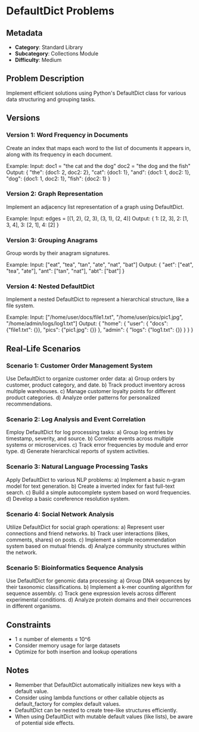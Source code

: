 # DefaultDict Problems

## Metadata

- **Category**: Standard Library
- **Subcategory**: Collections Module
- **Difficulty**: Medium

## Problem Description

Implement efficient solutions using Python's DefaultDict class for various data structuring and grouping tasks.

## Versions

### Version 1: Word Frequency in Documents

Create an index that maps each word to the list of documents it appears in, along with its frequency in each document.

Example:
Input: 
doc1 = "the cat and the dog"
doc2 = "the dog and the fish"
Output:
{
    "the": {doc1: 2, doc2: 2},
    "cat": {doc1: 1},
    "and": {doc1: 1, doc2: 1},
    "dog": {doc1: 1, doc2: 1},
    "fish": {doc2: 1}
}

### Version 2: Graph Representation

Implement an adjacency list representation of a graph using DefaultDict.

Example:
Input: edges = [(1, 2), (2, 3), (3, 1), (2, 4)]
Output:
{
    1: [2, 3],
    2: [1, 3, 4],
    3: [2, 1],
    4: [2]
}

### Version 3: Grouping Anagrams

Group words by their anagram signatures.

Example:
Input: ["eat", "tea", "tan", "ate", "nat", "bat"]
Output:
{
    "aet": ["eat", "tea", "ate"],
    "ant": ["tan", "nat"],
    "abt": ["bat"]
}

### Version 4: Nested DefaultDict

Implement a nested DefaultDict to represent a hierarchical structure, like a file system.

Example:
Input: ["/home/user/docs/file1.txt", "/home/user/pics/pic1.jpg", "/home/admin/logs/log1.txt"]
Output:
{
    "home": {
        "user": {
            "docs": {"file1.txt": {}},
            "pics": {"pic1.jpg": {}}
        },
        "admin": {
            "logs": {"log1.txt": {}}
        }
    }
}

## Real-Life Scenarios

### Scenario 1: Customer Order Management System

Use DefaultDict to organize customer order data:
a) Group orders by customer, product category, and date.
b) Track product inventory across multiple warehouses.
c) Manage customer loyalty points for different product categories.
d) Analyze order patterns for personalized recommendations.

### Scenario 2: Log Analysis and Event Correlation

Employ DefaultDict for log processing tasks:
a) Group log entries by timestamp, severity, and source.
b) Correlate events across multiple systems or microservices.
c) Track error frequencies by module and error type.
d) Generate hierarchical reports of system activities.

### Scenario 3: Natural Language Processing Tasks

Apply DefaultDict to various NLP problems:
a) Implement a basic n-gram model for text generation.
b) Create a inverted index for fast full-text search.
c) Build a simple autocomplete system based on word frequencies.
d) Develop a basic coreference resolution system.

### Scenario 4: Social Network Analysis

Utilize DefaultDict for social graph operations:
a) Represent user connections and friend networks.
b) Track user interactions (likes, comments, shares) on posts.
c) Implement a simple recommendation system based on mutual friends.
d) Analyze community structures within the network.

### Scenario 5: Bioinformatics Sequence Analysis

Use DefaultDict for genomic data processing:
a) Group DNA sequences by their taxonomic classifications.
b) Implement a k-mer counting algorithm for sequence assembly.
c) Track gene expression levels across different experimental conditions.
d) Analyze protein domains and their occurrences in different organisms.

## Constraints

- 1 ≤ number of elements ≤ 10^6
- Consider memory usage for large datasets
- Optimize for both insertion and lookup operations

## Notes

- Remember that DefaultDict automatically initializes new keys with a default value.
- Consider using lambda functions or other callable objects as default_factory for complex default values.
- DefaultDict can be nested to create tree-like structures efficiently.
- When using DefaultDict with mutable default values (like lists), be aware of potential side effects.